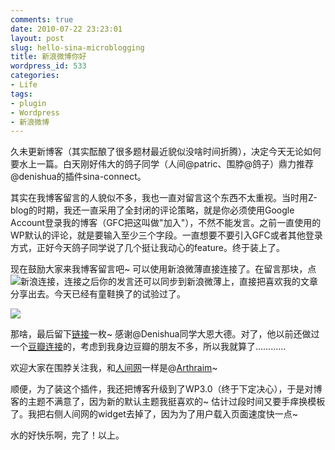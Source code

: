 ```yaml
---
comments: true
date: 2010-07-22 23:23:01
layout: post
slug: hello-sina-microblogging
title: 新浪微博你好
wordpress_id: 533
categories:
- Life
tags:
- plugin
- Wordpress
- 新浪微博
---
```


久未更新博客（其实酝酿了很多题材最近貌似没啥时间折腾），决定今天无论如何要水上一篇。白天刚好伟大的鸽子同学（人间@patric、围脖@鸽子）鼎力推荐@denishua的插件sina-connect。




其实在我博客留言的人貌似不多，我也一直对留言这个东西不太重视。当时用Z-blog的时期，我还一直采用了全封闭的评论策略，就是你必须使用Google Account登录我的博客（GFC把这叫做"加入"），不然不能发言。之前一直使用的WP默认的评论，就是要输入至少三个字段。一直想要不要引入GFC或者其他登录方式，正好今天鸽子同学说了几个挺让我动心的feature。终于装上了。




现在鼓励大家来我博客留言吧~ 可以使用新浪微薄直接连接了。在留言那块，点![新浪连接](http://fairyfish.net/wp-content/plugins/all-in-one/sina_button.png)，连接之后你的发言还可以同步到新浪微薄上，直接把喜欢我的文章分享出去。今天已经有童鞋换了的试验过了。




[![](/wp-content/uploads/2010-07-22_sina_connect_testers.png)](/wp-content/uploads/2010-07-22_sina_connect_testers.png)




那啥，最后留下[链接](http://fairyfish.net/2010/06/08/sina-connect/)一枚~ 感谢@Denishua同学大恩大德。对了，他以前还做过一个[豆瓣连接](http://fairyfish.net/2009/06/15/douban-connect/)的，考虑到我身边豆瓣的朋友不多，所以我就算了…………




欢迎大家在围脖关注我，和[人间网](http://renjian.com/arthraim)一样是@[Arthraim](http://t.sina.com.cn/arthraim)~




顺便，为了装这个插件，我还把博客升级到了WP3.0（终于下定决心），于是对博客的主题不满意了，因为新的默认主题我挺喜欢的~ 估计过段时间又要手痒换模板了。我把右侧人间网的widget去掉了，因为为了用户载入页面速度快一点~




水的好快乐啊，完了！以上。
